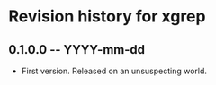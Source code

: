 # Revision history for xgrep

## 0.1.0.0  -- YYYY-mm-dd

* First version. Released on an unsuspecting world.
